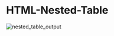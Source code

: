 # HTML-Nested-Table
![nested_table_output](https://user-images.githubusercontent.com/105339279/168588784-87b3f753-1627-4633-96d6-c6e18736adb0.png)
